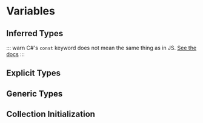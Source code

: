 <script setup>
import CodeSplitter from './components/CodeSplitter.vue'
</script>

# Variables

## Inferred Types

<CodeSplitter>
  <template #left>

```ts
var x = 1;  // Hoisted
let x = 1;  // Block scope
const x = 1;  // Block scope; immutable
```

  </template>
  <template #right>

```csharp
var x = 1;  // Block scope
const x = 1;  // Compiler "inlined"; NOT the same as JS const
```

  </template>
</CodeSplitter>

::: warn
C#'s `const` keyword does not mean the same thing as in JS. [See the docs](https://learn.microsoft.com/en-us/dotnet/csharp/language-reference/keywords/const)
:::

## Explicit Types

<CodeSplitter>
  <template #left>

```ts
// Primitives
let x:number = 1;
let y:string = "";

// Reference types
let map = new Map();
```

  </template>
  <template #right>

```csharp
// Primitives
int x = 1;
string y = "";

// Reference types
let map = new HashMap();
HashMap map = new(); // Means the same thing.
```

  </template>
</CodeSplitter>

## Generic Types

<CodeSplitter>
  <template #left>

```ts
let x: Result<User> = getUser();
```

  </template>
  <template #right>

```csharp
Result<User> x = GetUser();
```

  </template>
</CodeSplitter>

## Collection Initialization

<CodeSplitter>
  <template #left>

```ts
let x = ["Bird", "Cat", "Dog"];
let y = [...x];
```

  </template>
  <template #right>

```csharp
string[] x = ["Bird", "Cat", "Dog"];
string[] y = [..x];
```

  </template>
</CodeSplitter>
